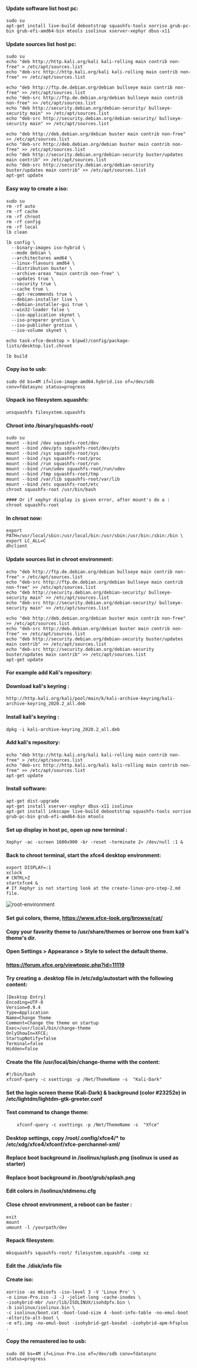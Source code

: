 

#### Update software list host pc:

    sudo su
	apt-get install live-build debootstrap squashfs-tools xorriso grub-pc-bin grub-efi-amd64-bin mtools isolinux xserver-xephyr dbus-x11 

#### Update sources list host pc:

	sudo su
	echo "deb http://http.kali.org/kali kali-rolling main contrib non-free" > /etc/apt/sources.list 
	echo "deb-src http://http.kali.org/kali kali-rolling main contrib non-free" >> /etc/apt/sources.list 

	echo "deb http://ftp.de.debian.org/debian bullseye main contrib non-free" >> /etc/apt/sources.list 
	echo "deb-src http://ftp.de.debian.org/debian bullseye main contrib non-free" >> /etc/apt/sources.list 
	echo "deb http://security.debian.org/debian-security/ bullseye-security main" >> /etc/apt/sources.list 
	echo "deb-src http://security.debian.org/debian-security/ bullseye-security main" >> /etc/apt/sources.list 

	echo "deb http://deb.debian.org/debian buster main contrib non-free" >> /etc/apt/sources.list 
	echo "deb-src http://deb.debian.org/debian buster main contrib non-free" >> /etc/apt/sources.list 
	echo "deb http://security.debian.org/debian-security buster/updates main contrib" >> /etc/apt/sources.list 
	echo "deb-src http://security.debian.org/debian-security buster/updates main contrib" >> /etc/apt/sources.list
	apt-get update 

#### Easy way to create a iso:

	sudo su
	rm -rf auto
	rm -rf cache
	rm -rf chroot
	rm -rf config
	rm -rf local
	lb clean

	lb config \
	  --binary-images iso-hybrid \
	  --mode debian \
	  --architectures amd64 \
	  --linux-flavours amd64 \
	  --distribution buster \
	  --archive-areas "main contrib non-free" \
	  --updates true \
	  --security true \
	  --cache true \
	  --apt-recommends true \
	  --debian-installer live \
	  --debian-installer-gui true \
	  --win32-loader false \
	  --iso-application skynet \
	  --iso-preparer grotius \
	  --iso-publisher grotius \
	  --iso-volume skynet \
	  
	echo task-xfce-desktop > $(pwd)/config/package-lists/desktop.list.chroot

	lb build
	
#### Copy iso to usb:
	sudo dd bs=4M if=live-image-amd64.hybrid.iso of=/dev/sdb conv=fdatasync status=progress

#### Unpack iso filesystem.squashfs:
	unsquashfs filesystem.squashfs
		
#### Chroot into /binary/squashfs-root/
	sudo su
	mount --bind /dev squashfs-root/dev
	mount --bind /dev/pts squashfs-root/dev/pts
	mount --bind /sys squashfs-root/sys
	mount --bind /sys squashfs-root/proc
	mount --bind /run squashfs-root/run
	mount --bind /run/udev squashfs-root/run/udev
	mount --bind /tmp squashfs-root/tmp
	mount --bind /var/lib squashfs-root/var/lib 
	mount --bind /etc squashfs-root/etc
	chroot squashfs-root /usr/bin/bash

	#### Or if xephyr display is given error, after mount's do a :
	chroot squashfs-root

#### In chroot now:

	export PATH=/usr/local/sbin:/usr/local/bin:/usr/sbin:/usr/bin:/sbin:/bin \
	export LC_ALL=C
	dhclient

#### Update sources list in chroot environment:

	echo "deb http://ftp.de.debian.org/debian bullseye main contrib non-free" > /etc/apt/sources.list 
	echo "deb-src http://ftp.de.debian.org/debian bullseye main contrib non-free" >> /etc/apt/sources.list 
	echo "deb http://security.debian.org/debian-security/ bullseye-security main" >> /etc/apt/sources.list 
	echo "deb-src http://security.debian.org/debian-security/ bullseye-security main" >> /etc/apt/sources.list 

	echo "deb http://deb.debian.org/debian buster main contrib non-free" >> /etc/apt/sources.list 
	echo "deb-src http://deb.debian.org/debian buster main contrib non-free" >> /etc/apt/sources.list 
	echo "deb http://security.debian.org/debian-security buster/updates main contrib" >> /etc/apt/sources.list 
	echo "deb-src http://security.debian.org/debian-security buster/updates main contrib" >> /etc/apt/sources.list
	apt-get update 

#### For example add Kali's repository:
#### Download kali's keyring : 
	http://http.kali.org/kali/pool/main/k/kali-archive-keyring/kali-archive-keyring_2020.2_all.deb
#### Install kali's keyring : 
	dpkg -i kali-archive-keyring_2020.2_all.deb
#### Add kali's repository:
	echo "deb http://http.kali.org/kali kali-rolling main contrib non-free" > /etc/apt/sources.list 
	echo "deb-src http://http.kali.org/kali kali-rolling main contrib non-free" >> /etc/apt/sources.list 
	apt-get update
	
#### Install software:
	apt-get dist-upgrade
	apt-get install xserver-xephyr dbus-x11 isolinux
	apt-get install inkscape live-build debootstrap squashfs-tools xorriso grub-pc-bin grub-efi-amd64-bin mtools 

#### Set up display in host pc, open up new terminal :
	Xephyr -ac -screen 1600x900 -br -reset -terminate 2> /dev/null :1 & 

#### Back to chroot terminal, start the xfce4 desktop environment:
	export DISPLAY=:1
	xclock
	# CNTRL+Z
	startxfce4 &  
	# If Xephyr is not starting look at the create-linux-pro-step-2.md file.
	
![root-environment](https://user-images.githubusercontent.com/44880102/113708243-fbecad00-96ae-11eb-99da-1c6622bcb8d7.png)
	
#### Set gui colors, theme, https://www.xfce-look.org/browse/cat/
#### Copy your favority theme to /usr/share/themes or borrow one from kali's theme's dir.
#### Open Settings > Appearance > Style to select the default theme.
#### https://forum.xfce.org/viewtopic.php?id=11119

#### Try creating a .desktop file in /etc/xdg/autostart with the following content:

	[Desktop Entry]
	Encoding=UTF-8
	Version=0.9.4
	Type=Application
	Name=Change Theme
	Comment=Change the theme on startup
	Exec=/usr/local/bin/change-theme
	OnlyShowIn=XFCE;
	StartupNotify=false
	Terminal=false
	Hidden=false

#### Create the file /usr/local/bin/change-theme with the content:

	#!/bin/bash
	xfconf-query -c xsettings -p /Net/ThemeName -s  "Kali-Dark"
	
#### Set the login screen theme (Kali-Dark) & background (color #23252e) in /etc/lightdm/lightdm-gtk-greeter.conf

#### Test command to change theme:
		xfconf-query -c xsettings -p /Net/ThemeName -s  "Xfce"
		
#### Desktop settings, copy /root/.config/xfce4/*   to /etc/xdg/xfce4/xfconf/xfce-perchannel-xml/
	   
#### Replace boot background in /isolinux/splash.png (isolinux is used as starter)
#### Replace boot background in /boot/grub/splash.png 	
#### Edit colors in /isolinux/stdmenu.cfg

#### Close chroot environment, a reboot can be faster :
	exit
	mount
	umount -l /yourpath/dev

#### Repack filesystem:
	mksquashfs squashfs-root/ filesystem.squashfs -comp xz

#### Edit the ./disk/info file

#### Create iso:
	xorriso -as mkisofs -iso-level 3 -V 'Linux Pro' \
	-o Linux-Pro.iso -J -J -joliet-long -cache-inodes \
	-isohybrid-mbr /usr/lib/ISOLINUX/isohdpfx.bin \
	-b isolinux/isolinux.bin \
	-c isolinux/boot.cat -boot-load-size 4 -boot-info-table -no-emul-boot -eltorito-alt-boot \
	-e efi.img -no-emul-boot -isohybrid-gpt-basdat -isohybrid-apm-hfsplus .

#### Copy the remastered iso to usb:
	sudo dd bs=4M if=Linux-Pro.iso of=/dev/sdb conv=fdatasync status=progress










